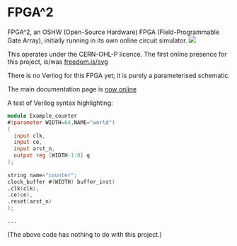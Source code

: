 # FPGA^2
FPGA^2, an OSHW (Open-Source Hardware) FPGA (Field-Programmable Gate Array), initially running in its own online circuit simulator.
![](https://github-readme-stats.vercel.app/api?custom_title=FPGA%5e2%27s+GitHub+Stats&username=RobinHodson&repo=FPGA&show_icons=true&title_color=fc0&icon_color=cfc&text_color=8f8&bg_color=000)

This operates under the CERN-OHL-P licence.
The first online presence for this project, is/was [freedom.is/svg](http://freedom.is/svg)

There is no Verilog for this FPGA yet; it is purely a parameterised schematic.

The main documentation page is [now online](https://robinhodson.github.io/FPGA/)

A test of Verilog syntax highlighting:

```verilog
module Example_counter
#(parameter WIDTH=64,NAME="world")
(
  input clk,
  input ce,
  input arst_n,
  output reg [WIDTH-1:0] q
);
    
string name="counter";
clock_buffer #(WIDTH) buffer_inst(
.clk(clk),
.ce(ce),
.reset(arst_n)
);

...
```
(The above code has nothing to do with this project.)
